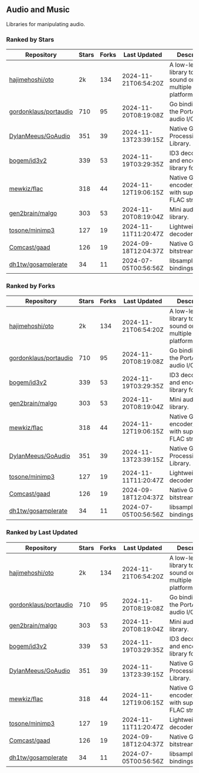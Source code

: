 ## Audio and Music

Libraries for manipulating audio.

### Ranked by Stars

| Repository | Stars | Forks | Last Updated | Description | 
|------------|-------|-------|--------------|-------------|
| [hajimehoshi/oto](https://github.com/hajimehoshi/oto) | 2k | 134 | 2024-11-21T06:54:20Z |  A low-level library to play sound on multiple platforms. |
| [gordonklaus/portaudio](https://github.com/gordonklaus/portaudio) | 710 | 95 | 2024-11-20T08:19:08Z |  Go bindings for the PortAudio audio I/O library. |
| [DylanMeeus/GoAudio](https://github.com/DylanMeeus/GoAudio) | 351 | 39 | 2024-11-13T23:39:15Z |  Native Go Audio Processing Library. |
| [bogem/id3v2](https://github.com/bogem/id3v2) | 339 | 53 | 2024-11-19T03:29:35Z |  ID3 decoding and encoding library for Go. |
| [mewkiz/flac](https://github.com/mewkiz/flac) | 318 | 44 | 2024-11-12T19:06:15Z |  Native Go FLAC encoder/decoder with support for FLAC streams. |
| [gen2brain/malgo](https://github.com/gen2brain/malgo) | 303 | 53 | 2024-11-20T08:19:04Z |  Mini audio library. |
| [tosone/minimp3](https://github.com/tosone/minimp3) | 127 | 19 | 2024-11-11T11:20:47Z |  Lightweight MP3 decoder library. |
| [Comcast/gaad](https://github.com/Comcast/gaad) | 126 | 19 | 2024-09-18T12:04:37Z |  Native Go AAC bitstream parser. |
| [dh1tw/gosamplerate](https://github.com/dh1tw/gosamplerate) | 34 | 11 | 2024-07-05T00:56:56Z |  libsamplerate bindings for go. |

### Ranked by Forks

| Repository | Stars | Forks | Last Updated | Description | 
|------------|-------|-------|--------------|-------------|
| [hajimehoshi/oto](https://github.com/hajimehoshi/oto) | 2k | 134 | 2024-11-21T06:54:20Z |  A low-level library to play sound on multiple platforms. |
| [gordonklaus/portaudio](https://github.com/gordonklaus/portaudio) | 710 | 95 | 2024-11-20T08:19:08Z |  Go bindings for the PortAudio audio I/O library. |
| [bogem/id3v2](https://github.com/bogem/id3v2) | 339 | 53 | 2024-11-19T03:29:35Z |  ID3 decoding and encoding library for Go. |
| [gen2brain/malgo](https://github.com/gen2brain/malgo) | 303 | 53 | 2024-11-20T08:19:04Z |  Mini audio library. |
| [mewkiz/flac](https://github.com/mewkiz/flac) | 318 | 44 | 2024-11-12T19:06:15Z |  Native Go FLAC encoder/decoder with support for FLAC streams. |
| [DylanMeeus/GoAudio](https://github.com/DylanMeeus/GoAudio) | 351 | 39 | 2024-11-13T23:39:15Z |  Native Go Audio Processing Library. |
| [tosone/minimp3](https://github.com/tosone/minimp3) | 127 | 19 | 2024-11-11T11:20:47Z |  Lightweight MP3 decoder library. |
| [Comcast/gaad](https://github.com/Comcast/gaad) | 126 | 19 | 2024-09-18T12:04:37Z |  Native Go AAC bitstream parser. |
| [dh1tw/gosamplerate](https://github.com/dh1tw/gosamplerate) | 34 | 11 | 2024-07-05T00:56:56Z |  libsamplerate bindings for go. |

### Ranked by Last Updated

| Repository | Stars | Forks | Last Updated | Description | 
|------------|-------|-------|--------------|-------------|
| [hajimehoshi/oto](https://github.com/hajimehoshi/oto) | 2k | 134 | 2024-11-21T06:54:20Z |  A low-level library to play sound on multiple platforms. |
| [gordonklaus/portaudio](https://github.com/gordonklaus/portaudio) | 710 | 95 | 2024-11-20T08:19:08Z |  Go bindings for the PortAudio audio I/O library. |
| [gen2brain/malgo](https://github.com/gen2brain/malgo) | 303 | 53 | 2024-11-20T08:19:04Z |  Mini audio library. |
| [bogem/id3v2](https://github.com/bogem/id3v2) | 339 | 53 | 2024-11-19T03:29:35Z |  ID3 decoding and encoding library for Go. |
| [DylanMeeus/GoAudio](https://github.com/DylanMeeus/GoAudio) | 351 | 39 | 2024-11-13T23:39:15Z |  Native Go Audio Processing Library. |
| [mewkiz/flac](https://github.com/mewkiz/flac) | 318 | 44 | 2024-11-12T19:06:15Z |  Native Go FLAC encoder/decoder with support for FLAC streams. |
| [tosone/minimp3](https://github.com/tosone/minimp3) | 127 | 19 | 2024-11-11T11:20:47Z |  Lightweight MP3 decoder library. |
| [Comcast/gaad](https://github.com/Comcast/gaad) | 126 | 19 | 2024-09-18T12:04:37Z |  Native Go AAC bitstream parser. |
| [dh1tw/gosamplerate](https://github.com/dh1tw/gosamplerate) | 34 | 11 | 2024-07-05T00:56:56Z |  libsamplerate bindings for go. |

